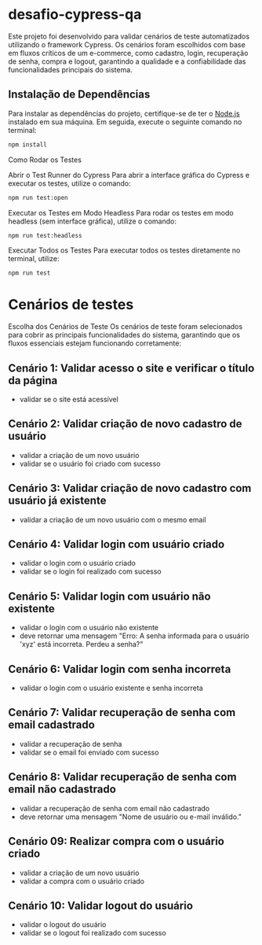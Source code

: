 # desafio-cypress-qa

Este projeto foi desenvolvido para validar cenários de teste automatizados utilizando o framework Cypress. Os cenários foram escolhidos com base em fluxos críticos de um e-commerce, como cadastro, login, recuperação de senha, compra e logout, garantindo a qualidade e a confiabilidade das funcionalidades principais do sistema.

## Instalação de Dependências

Para instalar as dependências do projeto, certifique-se de ter o [Node.js](https://nodejs.org/) instalado em sua máquina. Em seguida, execute o seguinte comando no terminal:

```bash
npm install
```


Como Rodar os Testes

Abrir o Test Runner do Cypress
Para abrir a interface gráfica do Cypress e executar os testes, utilize o comando:
```bash
npm run test:open
```

Executar os Testes em Modo Headless
Para rodar os testes em modo headless (sem interface gráfica), utilize o comando:

```bash
npm run test:headless
```

Executar Todos os Testes
Para executar todos os testes diretamente no terminal, utilize:

```bash
npm run test
```


# Cenários de testes

Escolha dos Cenários de Teste
Os cenários de teste foram selecionados para cobrir as principais funcionalidades do sistema, garantindo que os fluxos essenciais estejam funcionando corretamente:

## Cenário 1: Validar acesso o site e verificar o título da página
- validar se o site está acessível

## Cenário 2: Validar criação de novo cadastro de usuário
- validar a criação de um novo usuário
- validar se o usuário foi criado com sucesso

## Cenário 3: Validar criação  de novo cadastro com usuário já existente
- validar a criação de um novo usuário com o mesmo email


## Cenário 4: Validar login com usuário criado
- validar o login com o usuário criado
- validar se o login foi realizado com sucesso

## Cenário 5: Validar login com usuário não existente
- validar o login com o usuário não existente
- deve retornar uma mensagem "Erro: A senha informada para o usuário 'xyz' está incorreta. Perdeu a senha?"

## Cenário 6: Validar login com senha incorreta
- validar o login com o usuário existente e senha incorreta

## Cenário 7: Validar recuperação de senha com email cadastrado
- validar a recuperação de senha
- validar se o email foi enviado com sucesso
## Cenário 8: Validar recuperação de senha com email não cadastrado
- validar a recuperação de senha com email não cadastrado
- deve retornar uma mensagem "Nome de usuário ou e-mail inválido."

## Cenário 09: Realizar compra com o usuário criado
- validar a criação de um novo usuário
- validar a compra com o usuário criado

## Cenário 10: Validar logout do usuário
- validar o logout do usuário
- validar se o logout foi realizado com sucesso